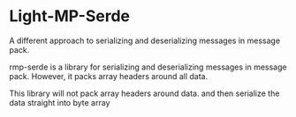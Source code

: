 # Light-MP-Serde

A different approach to serializing and deserializing messages in message pack.

rmp-serde is a library for serializing and deserializing messages in message pack. However, it packs array headers
around all data.

This library will not pack array headers around data. and then serialize the data straight into byte array